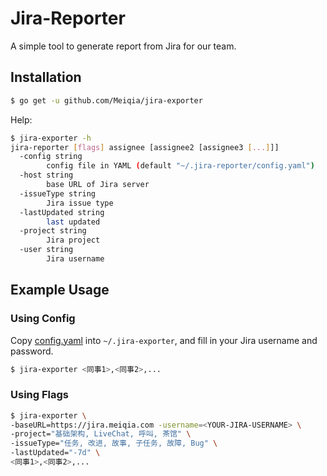 # Jira-Reporter

A simple tool to generate report from Jira for our team.

## Installation

```bash
$ go get -u github.com/Meiqia/jira-exporter
```

Help:

```bash
$ jira-exporter -h
jira-reporter [flags] assignee [assignee2 [assignee3 [...]]]
  -config string
        config file in YAML (default "~/.jira-reporter/config.yaml")
  -host string
        base URL of Jira server
  -issueType string
        Jira issue type
  -lastUpdated string
        last updated
  -project string
        Jira project
  -user string
        Jira username
```

## Example Usage

### Using Config

Copy [config.yaml](config.yaml) into `~/.jira-exporter`, and fill in your Jira username and password.

```bash
$ jira-exporter <同事1>,<同事2>,...
```

### Using Flags

```bash
$ jira-exporter \
-baseURL=https://jira.meiqia.com -username=<YOUR-JIRA-USERNAME> \
-project="基础架构, LiveChat, 呼叫, 茶馆" \
-issueType="任务, 改进, 故事, 子任务, 故障, Bug" \
-lastUpdated="-7d" \
<同事1>,<同事2>,...
```
